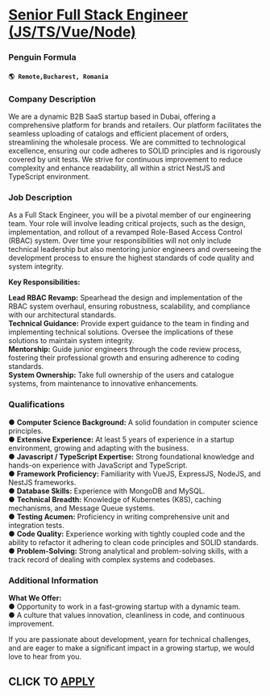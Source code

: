 # [Senior Full Stack Engineer (JS/TS/Vue/Node)](https://www.remotewlb.com/apply/senior-full-stack-engineer-js-ts-vue-node-98665)  
### Penguin Formula  
#### `🌎 Remote,Bucharest, Romania`  

### **Company Description**

We are a dynamic B2B SaaS startup based in Dubai, offering a comprehensive platform for brands and retailers. Our platform facilitates the seamless uploading of catalogs and efficient placement of orders, streamlining the wholesale process. We are committed to technological excellence, ensuring our code adheres to SOLID principles and is rigorously covered by unit tests. We strive for continuous improvement to reduce complexity and enhance readability, all within a strict NestJS and TypeScript environment.

###  **Job Description**

As a Full Stack Engineer, you will be a pivotal member of our engineering team. Your role will involve leading critical projects, such as the design, implementation, and rollout of a revamped Role-Based Access Control (RBAC) system. Over time your responsibilities will not only include technical leadership but also mentoring junior engineers and overseeing the development process to ensure the highest standards of code quality and system integrity.  
  
**Key Responsibilities:**  
  
**Lead RBAC Revamp:** Spearhead the design and implementation of the RBAC system overhaul, ensuring robustness, scalability, and compliance with our architectural standards.  
**Technical Guidance:** Provide expert guidance to the team in finding and implementing technical solutions. Oversee the implications of these solutions to maintain system integrity.  
**Mentorship:** Guide junior engineers through the code review process, fostering their professional growth and ensuring adherence to coding standards.  
**System Ownership:** Take full ownership of the users and catalogue systems, from maintenance to innovative enhancements.

###  **Qualifications**

● **Computer Science Background:** A solid foundation in computer science principles.  
● **Extensive Experience:** At least 5 years of experience in a startup environment, growing and adapting with the business.  
● **Javascript / TypeScript Expertise:** Strong foundational knowledge and hands-on experience with JavaScript and TypeScript.  
● **Framework Proficiency:** Familiarity with VueJS, ExpressJS, NodeJS, and NestJS frameworks.  
● **Database Skills:** Experience with MongoDB and MySQL.  
● **Technical Breadth:** Knowledge of Kubernetes (K8S), caching mechanisms, and Message Queue systems.  
● **Testing Acumen:** Proficiency in writing comprehensive unit and integration tests.  
● **Code Quality:** Experience working with tightly coupled code and the ability to refactor it adhering to clean code principles and SOLID standards.  
● **Problem-Solving:** Strong analytical and problem-solving skills, with a track record of dealing with complex systems and codebases.

###  **Additional Information**

 **What We Offer:**  
● Opportunity to work in a fast-growing startup with a dynamic team.  
● A culture that values innovation, cleanliness in code, and continuous improvement.  
  
If you are passionate about development, yearn for technical challenges, and are eager to make a significant impact in a growing startup, we would love to hear from you.

  
## CLICK TO [APPLY](https://www.remotewlb.com/apply/senior-full-stack-engineer-js-ts-vue-node-98665)

